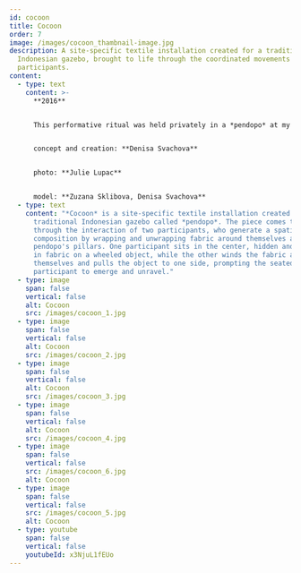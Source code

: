 ```yaml
---
id: cocoon
title: Cocoon
order: 7
image: /images/cocoon_thambnail-image.jpg
description: A site-specific textile installation created for a traditional
  Indonesian gazebo, brought to life through the coordinated movements of two
  participants.
content:
  - type: text
    content: >-
      **2016**


      This performative ritual was held privately in a *pendopo* at my friend's home with Julie Lupacova in Yogyakarta, Indonesia, in 2016.


      concept and creation: **Denisa Svachova**


      photo: **Julie Lupac**


      model: **Zuzana Sklibova, Denisa Svachova**
  - type: text
    content: "*Cocoon* is a site-specific textile installation created for a
      traditional Indonesian gazebo called *pendopo*. The piece comes to life
      through the interaction of two participants, who generate a spatial
      composition by wrapping and unwrapping fabric around themselves and the
      pendopo's pillars. One participant sits in the center, hidden and wrapped
      in fabric on a wheeled object, while the other winds the fabric around
      themselves and pulls the object to one side, prompting the seated
      participant to emerge and unravel."
  - type: image
    span: false
    vertical: false
    alt: Cocoon
    src: /images/cocoon_1.jpg
  - type: image
    span: false
    vertical: false
    alt: Cocoon
    src: /images/cocoon_2.jpg
  - type: image
    span: false
    vertical: false
    alt: Cocoon
    src: /images/cocoon_3.jpg
  - type: image
    span: false
    vertical: false
    alt: Cocoon
    src: /images/cocoon_4.jpg
  - type: image
    span: false
    vertical: false
    src: /images/cocoon_6.jpg
    alt: Cocoon
  - type: image
    span: false
    vertical: false
    src: /images/cocoon_5.jpg
    alt: Cocoon
  - type: youtube
    span: false
    vertical: false
    youtubeId: x3NjuL1fEUo
---
```

